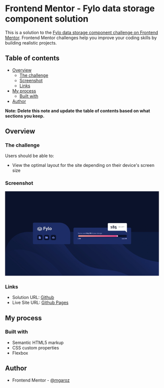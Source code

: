 # Frontend Mentor - Fylo data storage component solution

This is a solution to the [Fylo data storage component challenge on Frontend Mentor](https://www.frontendmentor.io/challenges/fylo-data-storage-component-1dZPRbV5n). Frontend Mentor challenges help you improve your coding skills by building realistic projects.

## Table of contents

- [Overview](#overview)
  - [The challenge](#the-challenge)
  - [Screenshot](#screenshot)
  - [Links](#links)
- [My process](#my-process)
  - [Built with](#built-with)
- [Author](#author)

**Note: Delete this note and update the table of contents based on what sections you keep.**

## Overview

### The challenge

Users should be able to:

- View the optimal layout for the site depending on their device's screen size

### Screenshot

![](./fylo-screenshot.webp)

### Links

- Solution URL: [Github](https://github.com/mgaroz/frontend-mentor/tree/main/fylo-data-storage)
- Live Site URL: [Github Pages](https://mgaroz.github.io/frontend-mentor/fylo-data-storage/)

## My process

### Built with

- Semantic HTML5 markup
- CSS custom properties
- Flexbox

## Author

- Frontend Mentor - [@mgaroz](https://www.frontendmentor.io/profile/mgaroz)

